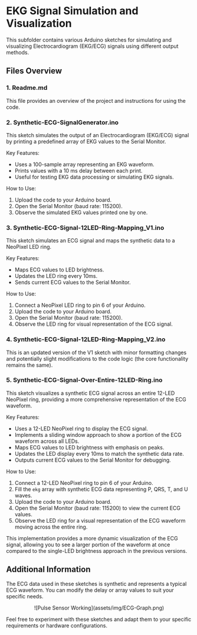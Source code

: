 # EKG Signal Simulation and Visualization

This subfolder contains various Arduino sketches for simulating and visualizing Electrocardiogram (EKG/ECG) signals using different output methods.

## Files Overview

### 1. Readme.md

This file provides an overview of the project and instructions for using the code.

### 2. Synthetic-ECG-SignalGenerator.ino

This sketch simulates the output of an Electrocardiogram (EKG/ECG) signal by printing a predefined array of EKG values to the Serial Monitor.

Key Features:
- Uses a 100-sample array representing an EKG waveform.
- Prints values with a 10 ms delay between each print.
- Useful for testing EKG data processing or simulating EKG signals.

How to Use:
1. Upload the code to your Arduino board.
2. Open the Serial Monitor (baud rate: 115200).
3. Observe the simulated EKG values printed one by one.

### 3. Synthetic-ECG-Signal-12LED-Ring-Mapping_V1.ino

This sketch simulates an ECG signal and maps the synthetic data to a NeoPixel LED ring.

Key Features:
- Maps ECG values to LED brightness.
- Updates the LED ring every 10ms.
- Sends current ECG values to the Serial Monitor.

How to Use:
1. Connect a NeoPixel LED ring to pin 6 of your Arduino.
2. Upload the code to your Arduino board.
3. Open the Serial Monitor (baud rate: 115200).
4. Observe the LED ring for visual representation of the ECG signal.

### 4. Synthetic-ECG-Signal-12LED-Ring-Mapping_V2.ino

This is an updated version of the V1 sketch with minor formatting changes and potentially slight modifications to the code logic (the core functionality remains the same).

### 5. Synthetic-ECG-Signal-Over-Entire-12LED-Ring.ino

This sketch visualizes a synthetic ECG signal across an entire 12-LED NeoPixel ring, providing a more comprehensive representation of the ECG waveform.

Key Features:
- Uses a 12-LED NeoPixel ring to display the ECG signal.
- Implements a sliding window approach to show a portion of the ECG waveform across all LEDs.
- Maps ECG values to LED brightness with emphasis on peaks.
- Updates the LED display every 10ms to match the synthetic data rate.
- Outputs current ECG values to the Serial Monitor for debugging.

How to Use:
1. Connect a 12-LED NeoPixel ring to pin 6 of your Arduino.
2. Fill the `ekg` array with synthetic ECG data representing P, QRS, T, and U waves.
3. Upload the code to your Arduino board.
4. Open the Serial Monitor (baud rate: 115200) to view the current ECG values.
5. Observe the LED ring for a visual representation of the ECG waveform moving across the entire ring.

This implementation provides a more dynamic visualization of the ECG signal, allowing you to see a larger portion of the waveform at once compared to the single-LED brightness approach in the previous versions.

## Additional Information

The ECG data used in these sketches is synthetic and represents a typical ECG waveform. You can modify the delay or array values to suit your specific needs.

<div align="center">
  ![Pulse Sensor Working](assets/img/ECG-Graph.png)
</div>

Feel free to experiment with these sketches and adapt them to your specific requirements or hardware configurations.